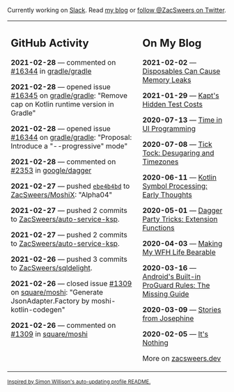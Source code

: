 Currently working on [Slack](https://slack.com/). Read [my blog](https://zacsweers.dev/) or [follow @ZacSweers on Twitter](https://twitter.com/ZacSweers).

<table><tr><td valign="top" width="60%">

## GitHub Activity
<!-- githubActivity starts -->
**2021-02-28** — commented on [#16344](https://github.com/gradle/gradle/issues/16344#issuecomment-787496793) in [gradle/gradle](https://api.github.com/repos/gradle/gradle)

**2021-02-28** — opened issue [#16345](https://api.github.com/repos/gradle/gradle/issues/16345) on [gradle/gradle](https://api.github.com/repos/gradle/gradle): "Remove cap on Kotlin runtime version in Gradle"

**2021-02-28** — opened issue [#16344](https://api.github.com/repos/gradle/gradle/issues/16344) on [gradle/gradle](https://api.github.com/repos/gradle/gradle): "Proposal: Introduce a "--progressive" mode"

**2021-02-28** — commented on [#2353](https://github.com/google/dagger/issues/2353#issuecomment-787403786) in [google/dagger](https://api.github.com/repos/google/dagger)

**2021-02-27** — pushed [`ebe4b4bd`](https://github.com/ZacSweers/MoshiX/commit/ebe4b4bdcd131ab381fb033f0584d066bbc83cc2) to [ZacSweers/MoshiX](https://api.github.com/repos/ZacSweers/MoshiX): "Alpha04"

**2021-02-27** — pushed 2 commits to [ZacSweers/auto-service-ksp](https://api.github.com/repos/ZacSweers/auto-service-ksp).

**2021-02-27** — pushed 2 commits to [ZacSweers/auto-service-ksp](https://api.github.com/repos/ZacSweers/auto-service-ksp).

**2021-02-26** — pushed 3 commits to [ZacSweers/sqldelight](https://api.github.com/repos/ZacSweers/sqldelight).

**2021-02-26** — closed issue [#1309](https://api.github.com/repos/square/moshi/issues/1309) on [square/moshi](https://api.github.com/repos/square/moshi): "Generate JsonAdapter.Factory by moshi-kotlin-codegen"

**2021-02-26** — commented on [#1309](https://github.com/square/moshi/issues/1309#issuecomment-786757487) in [square/moshi](https://api.github.com/repos/square/moshi)
<!-- githubActivity ends -->
</td><td valign="top" width="40%">

## On My Blog
<!-- blog starts -->
**2021-02-02** — [Disposables Can Cause Memory Leaks](https://www.zacsweers.dev/disposables-can-cause-memory-leaks/)

**2021-01-29** — [Kapt's Hidden Test Costs](https://www.zacsweers.dev/kapts-hidden-test-costs/)

**2020-07-13** — [Time in UI Programming](https://www.zacsweers.dev/time-in-ui/)

**2020-07-08** — [Tick Tock: Desugaring and Timezones](https://www.zacsweers.dev/ticktock-desugaring-timezones/)

**2020-06-11** — [Kotlin Symbol Processing: Early Thoughts](https://www.zacsweers.dev/kotlin-symbol-processor-early-thoughts/)

**2020-05-01** — [Dagger Party Tricks: Extension Functions](https://www.zacsweers.dev/dagger-party-tricks-extension-functions/)

**2020-04-03** — [Making My WFH Life Bearable](https://www.zacsweers.dev/making-wfh-life-bearable/)

**2020-03-16** — [Android's Built-in ProGuard Rules: The Missing Guide](https://www.zacsweers.dev/android-proguard-rules/)

**2020-03-09** — [Stories from Josephine](https://www.zacsweers.dev/stories-from-josephine/)

**2020-02-05** — [It's Nothing](https://www.zacsweers.dev/its-nothing/)
<!-- blog ends -->
More on [zacsweers.dev](https://zacsweers.dev/)
</td></tr></table>

<sub><a href="https://simonwillison.net/2020/Jul/10/self-updating-profile-readme/">Inspired by Simon Willison's auto-updating profile README.</a></sub>